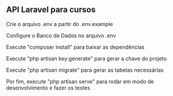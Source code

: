 ## API Laravel para cursos

<p>Crie o arquivo .env a partir do .env.example</p>
<p>Configure o Banco de Dados no arquivo .env</p>
<p>Execute "composer install" para baixar as dependências</p>
<p>Execute "php artisan key:generate" para gerar a chave do projeto</p>
<p>Execute "php artisan migrate" para gerar as tabelas necessárias</p>
<p>Por fim, execute "php artisan serve" para rodar em modo de desenvolvimento e fazer os testes</p>